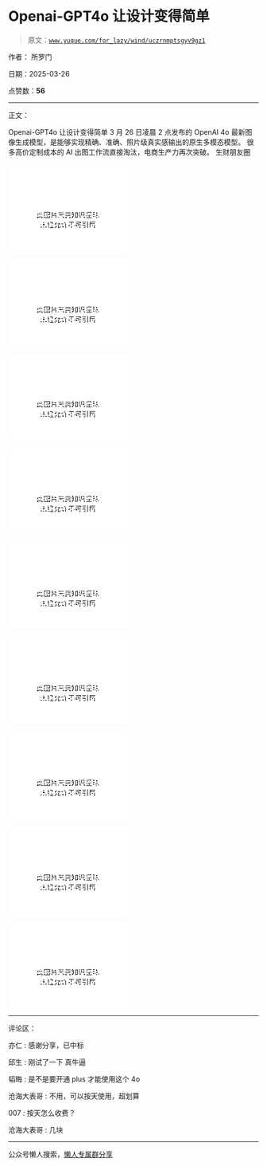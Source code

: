 # Openai-GPT4o 让设计变得简单

> 原文：[`www.yuque.com/for_lazy/wind/uczrnmptsgyv9gz1`](https://www.yuque.com/for_lazy/wind/uczrnmptsgyv9gz1)

作者： 所罗门

日期：2025-03-26

点赞数：**56**

* * *

正文：

Openai-GPT4o 让设计变得简单 3 月 26 日凌晨 2 点发布的 OpenAI 4o
最新图像生成模型，是能够实现精确、准确、照片级真实感输出的原生多模态模型。 很多高价定制成本的 AI 出图工作流直接淘汰，电商生产力再次突破。 生财朋友圈

![](img/ff142d41b5130944d5d0948df55674a6.png "None")

![](img/e9bc4dea810b007b352371d0f635f90b.png "None")

![](img/ebcdc68aa91f033e7c5f297319c6c42c.png "None")

![](img/618ee03582b3fa4a1966b1260fb3b36a.png "None")

![](img/e77f80b91c4bfaf7cd40658fb5c88d10.png "None")

![](img/59e1358dafb5d988bb190219b3bd8627.png "None")

![](img/8bde9c2405a8abd5b97cfc846f83dbfb.png "None")

![](img/1a5c192f07013ce2c7a912e703730b26.png "None")

![](img/5970340d4aa46ee6930d9fe26e0123fa.png "None")

* * *

评论区：

亦仁 : 感谢分享，已中标

邱生 : 刚试了一下 真牛逼

韬晦 : 是不是要开通 plus 才能使用这个 4o

沧海大表哥 : 不用，可以按天使用，超划算

007 : 按天怎么收费？

沧海大表哥 : 几块

* * *

公众号懒人搜索，[懒人专属群分享](https://lazybook.fun/#/blog/group)
